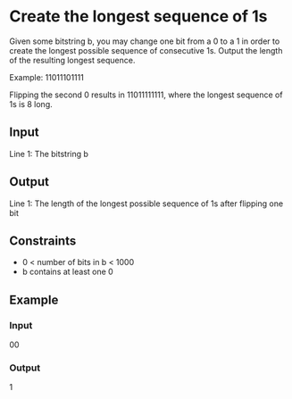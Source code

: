 # Create the longest sequence of 1s
Given some bitstring b, you may change one bit from a 0 to a 1 in order to create the longest possible sequence of consecutive 1s. Output the length of the resulting longest sequence.

Example: 11011101111

Flipping the second 0 results in 11011111111, where the longest sequence of 1s is 8 long.

## Input
Line 1: The bitstring b

## Output
Line 1: The length of the longest possible sequence of 1s after flipping one bit

## Constraints
* 0 < number of bits in b < 1000
* b contains at least one 0

## Example
### Input
00

### Output
1